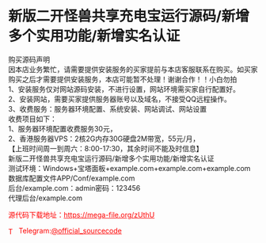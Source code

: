 # 新版二开怪兽共享充电宝运行源码/新增多个实用功能/新增实名认证

购买源码声明<br>因本店业务繁忙，请需要提供安装服务的买家提前与本店客服联系在购买。如买家购买之后才需要提供安装服务，本店可能暂不处理！谢谢合作！！小白勿拍<br>1、安装服务仅对网站源码安装，不进行设置，网站环境需买家自行配置好。<br>2、安装网站，需要买家提供服务器账号以及域名，不接受QQ远程操作。<br>3、收费服务：服务器环境配置、系统安装、网站调试、网站设置<br>收费项目如下：<br>1、服务器环境配置收费服务30元，<br>2、香港服务器VPS：2核2G内存30G硬盘2M带宽，55元/月，<br>【上班时间周一到周六：8:00-17:30，其余时间不能及时信息】<br>新版二开怪兽共享充电宝运行源码/新增多个实用功能/新增实名认证<br>测试环境：Windows+宝塔面板+example.com+example.com+example.com<br>数据库配置文件APP/Conf/example.com<br>后台/example.com：admin密码：123456<br>代理后台/example.com<br>


<p style="color: red;">源代码下载地址：<a href="https://mega-file.org/zUthU" style="color: red;">https://mega-file.org/zUthU</a></p><p style="color: red;"><img src="https://cdn-icons-png.flaticon.com/512/2111/2111646.png" alt="Telegram Icon" style="width: 16px; vertical-align: middle; margin-right: 5px;">Telegram:<a href="https://t.me/official_sourcecode" style="color: red;">@official_sourcecode</a></p>